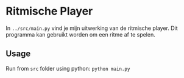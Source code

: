 # Ritmische Player
In `../src/main.py` vind je mijn uitwerking van de ritmische player. Dit
programma kan gebruikt worden om een ritme af te spelen.

## Usage
Run from `src` folder using python: `python main.py`
